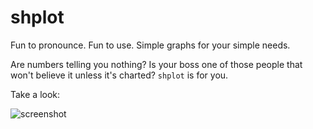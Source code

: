# shplot

Fun to pronounce. Fun to use. Simple graphs for your simple needs.

Are numbers telling you nothing? Is your boss one of those people that won't believe it unless it's charted? `shplot` is for you.

Take a look:

![screenshot](https://raw.github.com/slezica/shplot/master/img/shplot.png)
